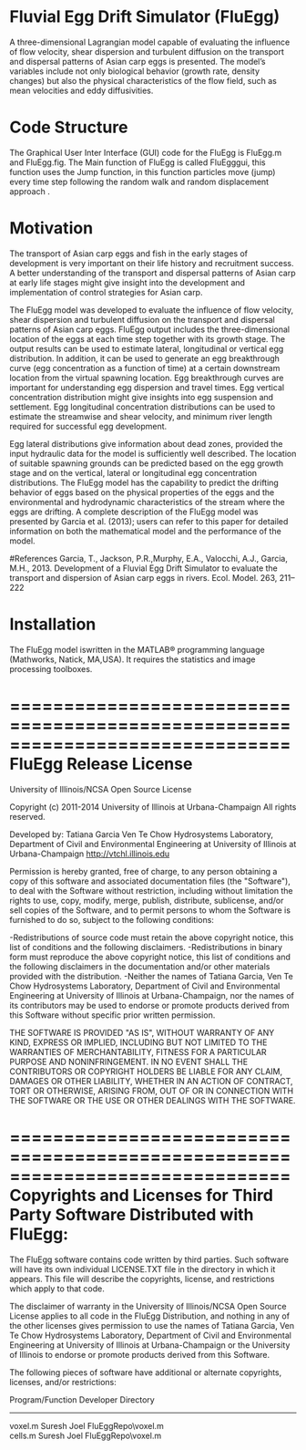 # Fluvial Egg Drift Simulator (FluEgg)
A three-dimensional Lagrangian model capable of evaluating the influence of flow velocity, shear dispersion and turbulent diffusion on the transport and dispersal patterns of Asian carp eggs is presented. The model’s variables include not only biological behavior (growth rate, density changes) but also the physical characteristics of the flow field, such as mean velocities and eddy diffusivities.
# Code Structure
The Graphical User Inter Interface (GUI) code for the FluEgg is FluEgg.m and FluEgg.fig. 
The Main function of FluEgg is called FluEgggui, this function uses the Jump function, in this function particles move (jump) every time step following the random walk and random displacement approach
.

# Motivation
The transport of Asian carp eggs and fish in the early stages of development is very important on their life history and recruitment success. A better understanding of the transport and dispersal patterns of Asian carp at early life stages might give insight into the development and implementation of control strategies for Asian carp.

The FluEgg model was developed to evaluate the influence of flow velocity, shear dispersion and turbulent diffusion on the transport and dispersal patterns of Asian carp eggs. FluEgg output includes the three-dimensional location of the eggs at each time
step together with its growth stage. The output results can be used to estimate lateral, longitudinal or vertical egg distribution. In addition, it can be used to generate an egg breakthrough curve (egg concentration as a function of time) at a certain downstream location from the virtual spawning location. Egg breakthrough curves are important for understanding egg dispersion and travel times.
Egg vertical concentration distribution might give insights into egg suspension and settlement. Egg longitudinal concentration distributions can be used to estimate the streamwise and shear velocity, and minimum river length required for successful egg development. 

Egg lateral distributions give information about dead zones, provided the input hydraulic data for the model is sufficiently well
described. The location of suitable spawning grounds can be predicted based on the egg growth stage and on the vertical, lateral
or longitudinal egg concentration distributions.
The FluEgg model has the capability to predict the drifting behavior of eggs based on the physical properties of the eggs and
the environmental and hydrodynamic characteristics of the stream where the eggs are drifting.
A complete description of the FluEgg model was presented by Garcia et al. (2013); users can refer to this paper for detailed information on both the mathematical model and the performance of the model.

#References
Garcia, T., Jackson, P.R.,Murphy, E.A., Valocchi, A.J., Garcia, M.H., 2013. Development of a Fluvial Egg Drift Simulator to evaluate the transport and dispersion of Asian carp eggs in rivers. Ecol. Model. 263, 211–222

# Installation
The FluEgg model iswritten in the MATLAB® programming language (Mathworks, Natick, MA,USA). It requires the statistics and image processing toolboxes.

==============================================================================
FluEgg Release License
==============================================================================
University of Illinois/NCSA Open Source License

Copyright (c) 2011-2014 University of Illinois at Urbana-Champaign
All rights reserved.

Developed by: 		Tatiana Garcia
                    Ven Te Chow Hydrosystems Laboratory, Department of Civil and Environmental Engineering at University of Illinois at Urbana-Champaign
                    http://vtchl.illinois.edu
					
Permission is hereby granted, free of charge, to any person obtaining a copy of this software and associated documentation files (the "Software"), to deal with the
Software without restriction, including without limitation the rights to use, copy, modify, merge, publish, distribute, sublicense, and/or sell copies of the 
Software, and to permit persons to whom the Software is furnished to do so, subject to the following conditions:

-Redistributions of source code must retain the above copyright notice, this list of conditions and the following disclaimers.
-Redistributions in binary form must reproduce the above copyright notice, this list of conditions and the following disclaimers in the documentation and/or other 
 materials provided with the distribution.
-Neither the names of Tatiana Garcia, Ven Te Chow Hydrosystems Laboratory, Department of Civil and Environmental Engineering at University of Illinois at 
 Urbana-Champaign, nor the names of its contributors may be used to endorse or promote products derived from this Software without specific prior written 
 permission.

THE SOFTWARE IS PROVIDED "AS IS", WITHOUT WARRANTY OF ANY KIND, EXPRESS OR IMPLIED, INCLUDING BUT NOT LIMITED TO THE WARRANTIES OF MERCHANTABILITY, FITNESS FOR A 
PARTICULAR PURPOSE AND NONINFRINGEMENT. IN NO EVENT SHALL THE CONTRIBUTORS OR COPYRIGHT HOLDERS BE LIABLE FOR ANY CLAIM, DAMAGES OR OTHER LIABILITY, WHETHER IN AN 
ACTION OF CONTRACT, TORT OR OTHERWISE, ARISING FROM, OUT OF OR IN CONNECTION WITH THE SOFTWARE OR THE USE OR OTHER DEALINGS WITH THE SOFTWARE.

==============================================================================
Copyrights and Licenses for Third Party Software Distributed with FluEgg:
==============================================================================
The FluEgg software contains code written by third parties.  Such software will
have its own individual LICENSE.TXT file in the directory in which it appears.
This file will describe the copyrights, license, and restrictions which apply
to that code.

The disclaimer of warranty in the University of Illinois/NCSA Open Source License
applies to all code in the FluEgg Distribution, and nothing in any of the
other licenses gives permission to use the names of Tatiana Garcia, Ven Te Chow Hydrosystems Laboratory, Department of Civil and Environmental Engineering at 
University of Illinois at Urbana-Champaign or the University of Illinois to endorse or promote products derived from this
Software.

The following pieces of software have additional or alternate copyrights,
licenses, and/or restrictions:

Program/Function     Developer      Directory
----------------     ---------      ---------
voxel.m              Suresh Joel    FluEggRepo\voxel.m  
cells.m              Suresh Joel    FluEggRepo\voxel.m  
